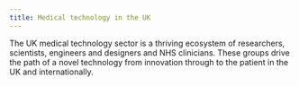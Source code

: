 ```yaml
---
title: Medical technology in the UK
---
```

The UK medical technology sector is a thriving ecosystem of researchers, scientists, engineers and designers and NHS clinicians. These groups drive the path of a novel technology from innovation through to the patient in the UK and internationally.
